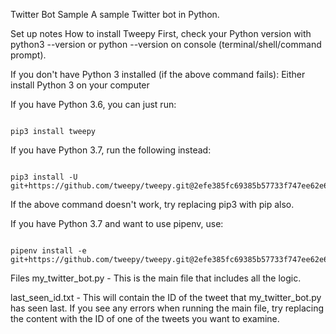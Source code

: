 Twitter Bot Sample
A sample Twitter bot in Python.

Set up notes
How to install Tweepy
First, check your Python version with python3 --version or python --version on console (terminal/shell/command prompt).

If you don't have Python 3 installed (if the above command fails):
Either install Python 3 on your computer 

If you have Python 3.6, you can just run:

```

pip3 install tweepy

```

If you have Python 3.7, run the following instead:

```

pip3 install -U git+https://github.com/tweepy/tweepy.git@2efe385fc69385b57733f747ee62e6be12a1338b

```
If the above command doesn't work, try replacing pip3 with pip also.

If you have Python 3.7 and want to use pipenv, use:

```

pipenv install -e git+https://github.com/tweepy/tweepy.git@2efe385fc69385b57733f747ee62e6be12a1338b#egg=tweepy

```

Files
my_twitter_bot.py - This is the main file that includes all the logic.

last_seen_id.txt - This will contain the ID of the tweet that my_twitter_bot.py has seen last. If you see any errors when running the main file, try replacing the content with the ID of one of the tweets you want to examine.
